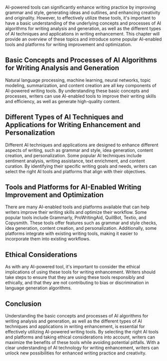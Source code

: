 
AI-powered tools can significantly enhance writing practice by improving grammar and style, generating ideas and outlines, and enhancing creativity and originality. However, to effectively utilize these tools, it's important to have a basic understanding of the underlying concepts and processes of AI algorithms for writing analysis and generation, as well as the different types of AI techniques and applications in writing enhancement. This chapter will provide an overview of these topics and introduce some popular AI-enabled tools and platforms for writing improvement and optimization.

Basic Concepts and Processes of AI Algorithms for Writing Analysis and Generation
---------------------------------------------------------------------------------

Natural language processing, machine learning, neural networks, topic modeling, summarization, and content creation are all key components of AI-powered writing tools. By understanding these basic concepts and processes, writers can use AI-enabled tools to improve their writing skills and efficiency, as well as generate high-quality content.

Different Types of AI Techniques and Applications for Writing Enhancement and Personalization
---------------------------------------------------------------------------------------------

Different AI techniques and applications are designed to enhance different aspects of writing, such as grammar and style, idea generation, content creation, and personalization. Some popular AI techniques include sentiment analysis, writing assistance, text enrichment, and content curation. By identifying their specific writing goals and needs, writers can select the right AI tools and platforms that align with their objectives.

Tools and Platforms for AI-Enabled Writing Improvement and Optimization
-----------------------------------------------------------------------

There are many AI-enabled tools and platforms available that can help writers improve their writing skills and optimize their workflow. Some popular tools include Grammarly, ProWritingAid, QuillBot, Textio, and Copysmith. These tools offer features such as grammar and style checks, idea generation, content creation, and personalization. Additionally, some platforms integrate with existing writing tools, making it easier to incorporate them into existing workflows.

Ethical Considerations
----------------------

As with any AI-powered tool, it's important to consider the ethical implications of using these tools for writing enhancement. Writers should take steps to ensure that they are using these tools responsibly and ethically, and that they are not contributing to bias or discrimination in language generation algorithms.

Conclusion
----------

Understanding the basic concepts and processes of AI algorithms for writing analysis and generation, as well as the different types of AI techniques and applications in writing enhancement, is essential for effectively utilizing AI-powered writing tools. By selecting the right AI tools and platforms and taking ethical considerations into account, writers can maximize the benefits of these tools while avoiding potential pitfalls. With a clear understanding of AI technology for writing enhancement, writers can unlock new possibilities for enhanced writing practice and creativity.
